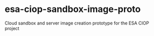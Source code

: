 esa-ciop-sandbox-image-proto
============================

Cloud sandbox and server image creation prototype for the ESA CIOP project
